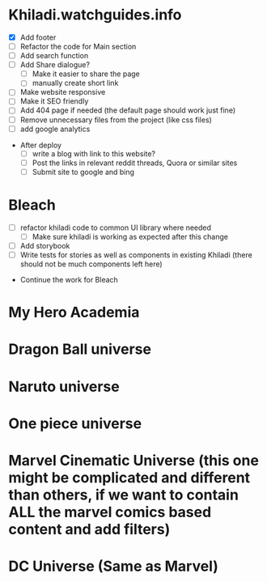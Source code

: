 # Khiladi.watchguides.info

- [x] Add footer
- [ ] Refactor the code for Main section
- [ ] Add search function
- [ ] Add Share dialogue?
  - [ ] Make it easier to share the page
  - [ ] manually create short link
- [ ] Make website responsive
- [ ] Make it SEO friendly
- [ ] Add 404 page if needed (the default page should work just fine)
- [ ] Remove unnecessary files from the project (like css files)
- [ ] add google analytics
- After deploy
  - [ ] write a blog with link to this website?
  - [ ] Post the links in relevant reddit threads, Quora or similar sites
  - [ ] Submit site to google and bing

# Bleach

- [ ] refactor khiladi code to common UI library where needed
  - [ ] Make sure khiladi is working as expected after this change
- [ ] Add storybook
- [ ] Write tests for stories as well as components in existing Khiladi (there should not be much components left here)
- Continue the work for Bleach

# My Hero Academia

# Dragon Ball universe

# Naruto universe

# One piece universe

# Marvel Cinematic Universe (this one might be complicated and different than others, if we want to contain ALL the marvel comics based content and add filters)

# DC Universe (Same as Marvel)
